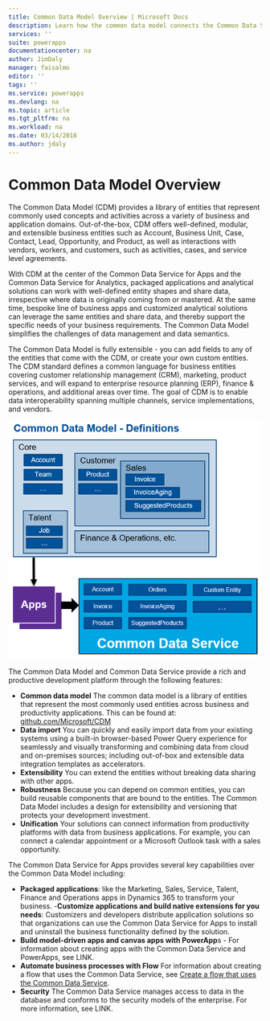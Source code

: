 ```yaml
---
title: Common Data Model Overview | Microsoft Docs
description: Learn how the common data model connects the Common Data Service for Apps with the Common Data Service for Analytics.
services: ''
suite: powerapps
documentationcenter: na
author: JimDaly
manager: faisalmo
editor: ''
tags: ''
ms.service: powerapps
ms.devlang: na
ms.topic: article
ms.tgt_pltfrm: na
ms.workload: na
ms.date: 03/14/2018
ms.author: jdaly
---
```


# Common Data Model Overview

The Common Data Model (CDM) provides a library of entities that represent commonly used concepts and activities across a variety of business and application domains. Out-of-the-box, CDM offers well-defined, modular, and extensible business entities such as Account, Business Unit, Case, Contact, Lead, Opportunity, and Product, as well as interactions with vendors, workers, and customers, such as activities, cases, and service level agreements. 

With CDM at the center of the Common Data Service for Apps and the Common Data Service for Analytics, packaged applications and analytical solutions can work with well-defined entity shapes and share data, irrespective where data is originally coming from or mastered. At the same time, bespoke line of business apps and customized analytical solutions can leverage the same entities and share data, and thereby support the specific needs of your business requirements. The Common Data Model simplifies the challenges of data management and data semantics.

The Common Data Model is fully extensible - you can add fields to any of the entities that come with the CDM, or create your own custom entities. The CDM standard defines a common language for business entities covering customer relationship management (CRM), marketing, product services, and will expand to enterprise resource planning (ERP), finance & operations, and additional areas over time. The goal of CDM is to enable data interoperability spanning multiple channels, service implementations, and vendors.

![CDM Overview](media/cdm-overview.png)

The Common Data Model and Common Data Service provide a rich and productive development platform through the following features:

- **Common data model** The common data model is a library of entities that represent the most commonly used entities across business and productivity applications. This can be found at: [github.com/Microsoft/CDM](https://github.com/Microsoft/CDM)
- **Data import** You can quickly and easily import data from your existing systems using a built-in browser-based Power Query experience for seamlessly and visually transforming and combining data from cloud and on-premises sources; including out-of-box and extensible data integration templates as accelerators.
- **Extensibility** You can extend the entities without breaking data sharing with other apps.
- **Robustness**  Because you can depend on common entities, you can build reusable components that are bound to the entities. The Common Data Model includes a design for extensibility and versioning that protects your development investment.
- **Unification** Your solutions can connect information from productivity platforms with data from business applications. For example, you can connect a calendar appointment or a Microsoft Outlook task with a sales opportunity. 

The Common Data Service for Apps provides several key capabilities over the Common Data Model including:

- **Packaged applications**: like the Marketing, Sales, Service, Talent, Finance and Operations apps in Dynamics 365 to transform your business.
-**Customize applications and build native extensions for you needs**: Customizers and developers distribute application solutions so that organizations can use the Common Data Service for Apps to install and uninstall the business functionality defined by the solution.
- **Build model-driven apps and canvas apps with PowerApp**s - For information about creating apps with the Common Data Service and PowerApps, see LINK.
- **Automate business processes with Flow** For information about creating a flow that uses the Common Data Service, see [Create a flow that uses the Common Data Service](/flow/common-data-model-intro).
- **Security** The Common Data Service manages access to data in the database and conforms to the security models of the enterprise. For more information, see LINK.
